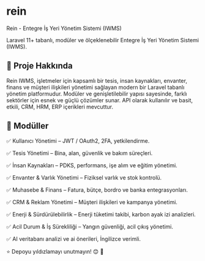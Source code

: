# rein

Rein - Entegre İş Yeri Yönetim Sistemi (IWMS)

Laravel 11+ tabanlı, modüler ve ölçeklenebilir Entegre İş Yeri Yönetim Sistemi (IWMS).

## 📌 Proje Hakkında

Rein IWMS, işletmeler için kapsamlı bir tesis, insan kaynakları, envanter, finans ve müşteri ilişkileri yönetimi sağlayan modern bir Laravel tabanlı yönetim platformudur. Modüler ve genişletilebilir yapısı sayesinde, farklı sektörler için esnek ve güçlü çözümler sunar.
API olarak kullanılır ve basit, etkili, CRM, HRM, ERP içerikleri mevcuttur.

## 🏢 Modüller

✅ Kullanıcı Yönetimi – JWT / OAuth2, 2FA, yetkilendirme.

✅ Tesis Yönetimi – Bina, alan, güvenlik ve bakım süreçleri.

✅ İnsan Kaynakları – PDKS, performans, işe alım ve eğitim yönetimi.

✅ Envanter & Varlık Yönetimi – Fiziksel varlık ve stok kontrolü.

✅ Muhasebe & Finans – Fatura, bütçe, bordro ve banka entegrasyonları.

✅ CRM & Reklam Yönetimi – Müşteri ilişkileri ve kampanya yönetimi.

✅ Enerji & Sürdürülebilirlik – Enerji tüketimi takibi, karbon ayak izi analizleri.

✅ Acil Durum & İş Sürekliliği – Yangın güvenliği, acil çıkış yönetimi.

✅ AI veritabanı analizi ve ai önerileri, İngilizce verimli.


⭐ Depoyu yıldızlamayı unutmayın! 😊 🚀
